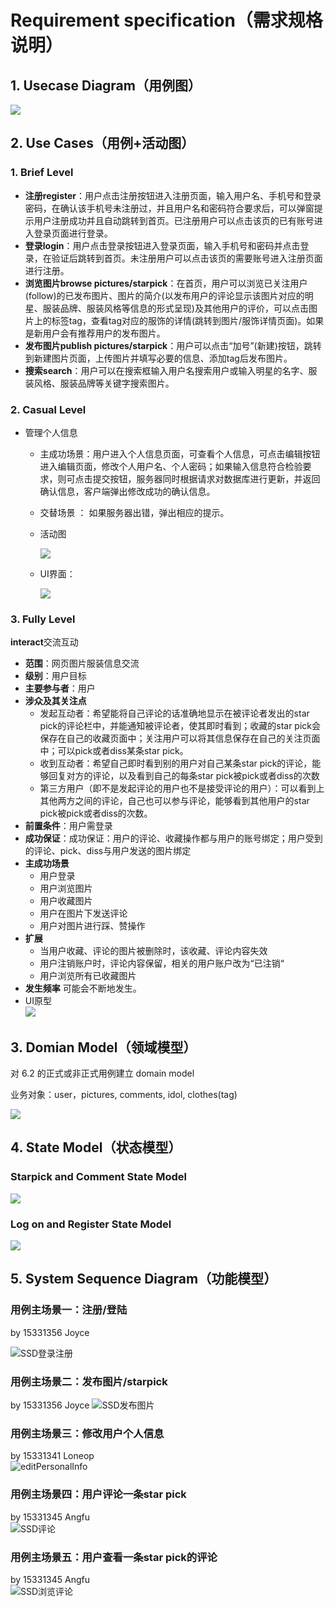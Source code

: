 # Requirement specification（需求规格说明）
## 1. Usecase Diagram（用例图）
![](image/UseCase.png)
## 2. Use Cases（用例+活动图）
### 1. Brief Level
* **注册register**：用户点击注册按钮进入注册页面，输入用户名、手机号和登录密码，在确认该手机号未注册过，并且用户名和密码符合要求后，可以弹窗提示用户注册成功并且自动跳转到首页。已注册用户可以点击该页的已有账号进入登录页面进行登录。
* **登录login**：用户点击登录按钮进入登录页面，输入手机号和密码并点击登录，在验证后跳转到首页。未注册用户可以点击该页的需要账号进入注册页面进行注册。
* **浏览图片browse pictures/starpick**：在首页，用户可以浏览已关注用户(follow)的已发布图片、图片的简介(以发布用户的评论显示该图片对应的明星、服装品牌、服装风格等信息的形式呈现)及其他用户的评价，可以点击图片上的标签tag，查看tag对应的服饰的详情(跳转到图片/服饰详情页面)。如果是新用户会有推荐用户的发布图片。
* **发布图片publish pictures/starpick**：用户可以点击“加号”(新建)按钮，跳转到新建图片页面，上传图片并填写必要的信息、添加tag后发布图片。
* **搜索search**：用户可以在搜索框输入用户名搜索用户或输入明星的名字、服装风格、服装品牌等关键字搜索图片。

### 2. Casual Level
* 管理个人信息
	* 主成功场景：用户进入个人信息页面，可查看个人信息，可点击编辑按钮进入编辑页面，修改个人用户名、个人密码；如果输入信息符合检验要求，则可点击提交按钮，服务器同时根据请求对数据库进行更新，并返回确认信息，客户端弹出修改成功的确认信息。
	* 交替场景 ： 如果服务器出错，弹出相应的提示。
	* 活动图
	
		![](image/casual.png)

	* UI界面： 
	
		![](image/uisetting.png)

### 3. Fully Level
**interact**交流互动

*	**范围**：网页图片服装信息交流
*  **级别**：用户目标
*  **主要参与者**：用户
*  **涉众及其关注点**
	* 发起互动者：希望能将自己评论的话准确地显示在被评论者发出的star pick的评论栏中，并能通知被评论者，使其即时看到；收藏的star pick会保存在自己的收藏页面中；关注用户可以将其信息保存在自己的关注页面中；可以pick或者diss某条star pick。
	* 收到互动者：希望自己即时看到别的用户对自己某条star pick的评论，能够回复对方的评论，以及看到自己的每条star pick被pick或者diss的次数
	* 第三方用户（即不是发起评论的用户也不是接受评论的用户）：可以看到上其他两方之间的评论，自己也可以参与评论，能够看到其他用户的star pick被pick或者diss的次数。
*  **前置条件**：用户需登录
*  **成功保证**：成功保证：用户的评论、收藏操作都与用户的账号绑定；用户受到的评论、pick、diss与用户发送的图片绑定
*  **主成功场景**
	* 用户登录
	* 用户浏览图片
	* 用户收藏图片
	* 用户在图片下发送评论
	* 用户对图片进行踩、赞操作
*  **扩展**
	* 当用户收藏、评论的图片被删除时，该收藏、评论内容失效
	* 用户注销账户时，评论内容保留，相关的用户账户改为“已注销“
	* 用户浏览所有已收藏图片
*  **发生频率** 可能会不断地发生。	
*  UI原型    
	![](https://wx1.sinaimg.cn/mw1024/a111daecly1fqdnldy397j209h0hj0t1.jpg)
	
## 3. Domian Model（领域模型）
对 6.2 的正式或非正式用例建立 domain model

业务对象：user，pictures, comments, idol, clothes(tag)

![](image/domain_model.png)

## 4. State Model（状态模型）

### Starpick and Comment State Model

![](image/comment.png)

### Log on and Register State Model

![](image/login.png)


## 5. System Sequence Diagram（功能模型）
### 用例主场景一：注册/登陆
by 15331356 Joyce

![SSD登录注册](image/SSD登录注册场景.png)

### 用例主场景二：发布图片/starpick
by 15331356 Joyce
![SSD发布图片](image/SSD发布图片场景.png)

### 用例主场景三：修改用户个人信息  
by 15331341 Loneop  
![editPersonalInfo](https://raw.githubusercontent.com/lonelyhope/SystemAnalyzeAndDesign/master/lesson9/%E7%B3%BB%E7%BB%9F%E9%A1%BA%E5%BA%8F%E5%9B%BE_%E4%BF%AE%E6%94%B9%E4%B8%AA%E4%BA%BA%E4%BF%A1%E6%81%AF.bmp)

### 用例主场景四：用户评论一条star pick
by 15331345 Angfu     
![SSD评论](image/6.5_comment.png) 

### 用例主场景五：用户查看一条star pick的评论
by 15331345 Angfu     
![SSD浏览评论](image/6.5_reviewcomment.png)

